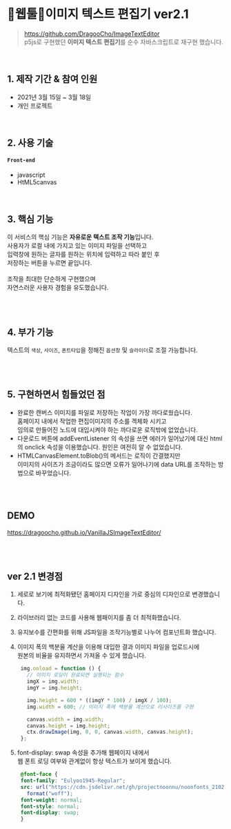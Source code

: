 # 🔹웹툴🔹이미지 텍스트 편집기 ver2.1

>https://github.com/DragooCho/ImageTextEditor        
 p5js로 구현했던 **이미지 텍스트 편집기**를 순수 자바스크립트로 재구현 했습니다.

<br />

## 1. 제작 기간 & 참여 인원
- 2021년 3월 15일 ~ 3월 18일
- 개인 프로젝트

<br />

## 2. 사용 기술
#### `Front-end`
  - javascript 
  - HtML5canvas

<br />

## 3. 핵심 기능
이 서비스의 핵심 기능은 **자유로운 텍스트 조작 기능**입니다.  
사용자가 로컬 내에 가지고 있는 이미지 파일을 선택하고        
입력창에 원하는 글자를 원하는 위치에 입력하고 따라 붙인 후        
저장하는 버튼을 누르면 끝입니다.         
<br />
조작을 최대한 단순하게 구현했으며    
자연스러운 사용자 경험을 유도했습니다.

<br />
<br />

## 4. 부가 기능

텍스트의 `색상`, `사이즈`, `폰트타입`을 정해진 `옵션창` 및 `슬라이더`로 조절 가능합니다.

<br />
<br />


## 5. 구현하면서 힘들었던 점
       
- 완료한 캔버스 이미지를 파일로 저장하는 작업이 가장 까다로웠습니다.         
  홈페이지 내에서 작업한 편집이미지의 주소를 겍체화 시키고       
  임의로 만들어진 노드에 대입시켜야 하는 까다로운 로직밖에 없었습니다.         
- 다운로드 버튼에 addEventListener 의 속성을 쓰면 에러가 일어났기에
  대신 html의 onclick 속성을 이용했습니다. 원인은 여전히 알 수 없었습니다. 
- HTMLCanvasElement.toBlob()의 메서드는 로직이 간결했지만       
  이미지의 사이즈가 조금이라도 많으면 오류가 일어나기에 data URL를 조작하는 방법으로 바꾸었습니다.

<br />
<br />

## DEMO
https://dragoocho.github.io/VanillaJSImageTextEditor/

<br />
<br />

## ver 2.1 변경점

1. 세로로 보기에 최적화됐던 홈페이지 디자인을 가로 중심의 디자인으로 변경했습니다.
2. 라이브러리 없는 코드를 사용해 웹패이지를 좀 더 최적화했습니다.
3. 유지보수를 간편화를 위해 JS파일을 조작기능별로 나누어 컴포넌트화 했습니다. 
4. 이미지 폭의 백분율 계산을 이용해 대입한 결과 이미지 파일을 업로드시에  
   원본의 비율을 유지하면서 가져올 수 있게 했습니다.
   ``` js
    img.onload = function () { 
      // 이미지 로딩이 완료되면 실행되는 함수
      imgX = img.width;
      imgY = img.height;

      img.height = 600 * ((imgY * 100) / imgX / 100); 
      img.width = 600; // 이미지 폭에 백분율 계산으로 리사이즈를 구현

      canvas.width = img.width;
      canvas.height = img.height;
      ctx.drawImage(img, 0, 0, canvas.width, canvas.height);
    };
   ```


5. font-display: swap 속성을 추가해 웹페이지 내에서   
   웹 폰트 로딩 여부와 관계없이 항상 텍스트가 보이게 했습니다. 
   ``` css
    @font-face {
    font-family: "Eulyoo1945-Regular";
    src: url("https://cdn.jsdelivr.net/gh/projectnoonnu/noonfonts_2102-01@1.0/Eulyoo1945-Regular.woff")
      format("woff");
    font-weight: normal;
    font-style: normal;
    font-display: swap;
    }

 

 

